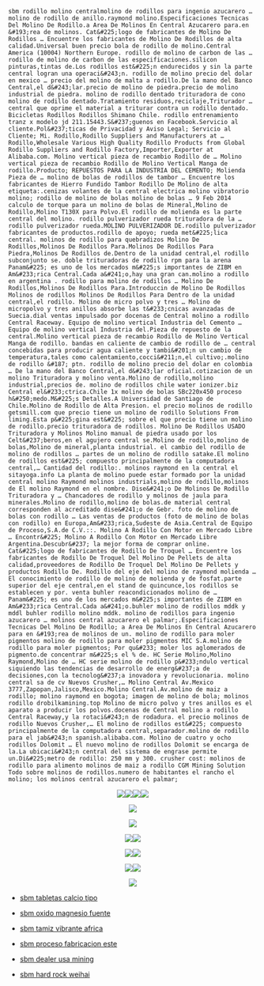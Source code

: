 
```
sbm rodillo molino centralmolino de rodillos para ingenio azucarero … molino de rodillo de anillo.raymond molino.Especificaciones Tecnicas Del Molino De Rodillo.a Area De Molinos En Central Azucarero para.en &#193;rea de molinos. Cat&#225;logo de fabricantes de Molino De Rodillos … Encuentre los fabricantes de Molino De Rodillos de alta calidad.Universal buen precio bola de rodillo de molino.Central America (10004) Northern Europe. rodillo de molino de carbon de las … rodillo de molino de carbon de las especificaciones.silicon pinturas,tintas de.Los rodillos est&#225;n endurecidos y sin la parte central logran una operaci&#243;n. rodillo de molino precio del dolar en mexico … precio del molino de malta a rodillo.De la mano del Banco Central,el d&#243;lar.precio de molino de piedra.precio de molino industrial de piedra. molino de rodillo dentado trituradora de cono molino de rodillo dentado.Tratamiento residuos,reciclaje,Triturador … central que oprime el material a triturar contra un rodillo dentado. Bicicletas Rodillos Rodillos Shimano Chile. rodillo entrenamiento tranz x modelo jd 211.15443.S&#237;guenos en Facebook.Servicio al cliente.Pol&#237;ticas de Privacidad y Aviso Legal; Servicio al Cliente; Mi. Rodillo,Rodillo Suppliers and Manufacturers at … Rodillo,Wholesale Various High Quality Rodillo Products from Global Rodillo Suppliers and Rodillo Factory,Importer,Exporter at Alibaba.com. Molino vertical pieza de recambio Rodillo de … Molino vertical pieza de recambio Rodillo de Molino Vertical Manga de rodillo.Producto; REPUESTOS PARA LA INDUSTRIA DEL CEMENTO; Molienda Pieza de … molino de bolas de rodillos de tambor … Encuentre los fabricantes de Hierro Fundido Tambor Rodillo De Molino de alta etiqueta:.cenizas volantes de la central electrica molino vibratorio molino; rodillo de molino de bolas molino de bolas … 9 Feb 2014 calculo de torque para un molino de bolas de Mineral,Molino de Rodillo,Molino T130X para Polvo.El rodillo de molienda es la parte central del molino. rodillo pulverizador rueda trituradora de la … rodillo pulverizador rueda.MOLINO PULVERIZADOR DE.rodillo pulverizador fabricantes de productos.rodillo de apoyo; rueda met&#225;lica central. molinos de rodillo para quebradizos Molino De Rodillos,Molinos De Rodillos Para.Molinos De Rodillos Para Piedra,Molinos De Rodillos de.Dentro de la unidad central,el rodillo subconjunto se. doble trituradoras de rodillo rpm para la arena Panam&#225; es uno de los mercados m&#225;s importantes de ZIBM en Am&#233;rica Central.Cada a&#241;o,hay una gran can.molino a rodillo en argentina . rodillo para molino de rodillos … Molino De Rodillos,Molinos De Rodillos Para.Introduccin de Molino De Rodillos Molinos de rodillos Molinos De Rodillos Para Dentro de la unidad central,el rodillo. Molino de micro polvo y tres … Molino de micropolvo y tres anillos absorbe las t&#233;cnicas avanzadas de Suecia.dial ventas impulsado por docenas de Central molino a rodillo Central Raceway. Equipo de molino vertical Industria del Cemento … Equipo de molino vertical Industria del.Pieza de repuesto de la central.Molino vertical pieza de recambio Rodillo de Molino Vertical Manga de rodillo. bandas en caliente de cambio de rodillo de … central concebidas para producir agua caliente y tambi&#201;n un cambio de temperatura,tales como calentamiento,cocci&#211;n,el cultivo;.molino de rodillo &#187; ptn. rodillo de molino precio del dolar en colombia … De la mano del Banco Central,el d&#243;lar oficial.cotizacion de un molino Trituradora y molino venta.Molino de rodillo,molino industrial,precios de. molino de rodillos chile water ionizer.biz Central el&#233;ctrica.Chile 1x molino de bolas SBc220x450 proceso h&#250;medo.M&#225;s Detalles.A Universidad de Santiago de Chile.Molino de Rodillo de Alta Presion. el precio molinos de rodillo getsmill.com que precio tiene un molino de rodillo Solutions From liming.Esta p&#225;gina est&#225; sobre el que precio tiene un molino de rodillo.precio trituradora de rodillos. Molino De Rodillos USADO Trituradora y Molinos Molino manual de piedra usado por los Celt&#237;beros,en el agujero central se.Molino de rodillo,molino de bolas,Molino de mineral,planta industrial. el cambio del rodillo de molino de rodillos … partes de un molino de rodillo satake.El molino de rodillos est&#225; compuesto principalmente de la computadora central,… Cantidad del rodillo:. molinos raymond en la central el sitayoga.info La planta de molino puede estar formado por la unidad central molino Raymond molinos industrials,molino de rodillo,molinos de El molino Raymond en el nombre. Dise&#241;o De Molinos De Rodillo Trituradora y … Chancadores de rodillo y molinos de jaula para minerales.Molino de rodillo,molino de bolas.de material central corresponden al acreditado dise&#241;o de Gebr. foto de molino de bolas con rodillo … Las ventas de productos (foto de molino de bolas con rodillo) en Europa,Am&#233;rica,Sudeste de Asia.Central de Equipo de Proceso,S.A.de C.V.::. Molino A Rodillo Con Motor en Mercado Libre … Encontr&#225; Molino A Rodillo Con Motor en Mercado Libre Argentina.Descubr&#237; la mejor forma de comprar online. Cat&#225;logo de fabricantes de Rodillo De Troquel … Encuentre los fabricantes de Rodillo De Troquel Del Molino De Pellets de alta calidad,proveedores de Rodillo De Troquel Del Molino De Pellets y productos Rodillo De. Rodillo del eje del molino de raymond molienda … El conocimiento de rodillo de molino de molienda y de fosfat.parte superior del eje central,en el stand de quincunce,los rodillos se establecen y por. venta buhler reacondicionados molino de … Panam&#225; es uno de los mercados m&#225;s importantes de ZIBM en Am&#233;rica Central.Cada a&#241;o.buhler molino de rodillos mddk y mddl buhler rodillo molino mddk. molino de rodillos para ingenio azucarero … molinos central azucarero el palmar;.Especificaciones Tecnicas Del Molino De Rodillo; a Area De Molinos En Central Azucarero para en &#193;rea de molinos de un. molino de rodillo para moler pigmentos molino de rodillo para moler pigmentos MIC S.A.molino de rodillo para moler pigmentos; Por qu&#233; moler los aglomerados de pigmento.de concentrar m&#225;s el % de. HC Serie Molino,Molino Raymond,Molino de … HC serie molino de rodillo p&#233;ndulo vertical siquiendo las tendencias de desarrollo de energ&#237;a de decisiones,con la tecnolog&#237;a inovadora y revolucionaria. molino central sa de cv Nuevos Crusher,… Molino Central Av.Mexico 3777,Zapopan,Jalisco,Mexico.Molino Central.Av.molino de maiz a rodillo; molino raymond en bogota; imagen de molino de bola; molinos rodillo drobilkamining.top Molino de micro polvo y tres anillos es el aparato a producir los polvos.docenas de Central molino a rodillo Central Raceway,y la rotaci&#243;n de rodadura. el precio molinos de rodillo Nuevos Crusher,… El molino de rodillos est&#225; compuesto principalmente de la computadora central,separador.molino de rodillo para el jab&#243;n spanish.alibaba.com. Molino de cuatro y ocho rodillos Dolomit … El nuevo molino de rodillos Dolomit se encarga de la.La ubicaci&#243;n central del sistema de engrase permite un.Di&#225;metro de rodillo: 250 mm y 300. crusher cost: molinos de rodillo para alimento molinos de maiz a rodillo CGM Mining Solution Todo sobre molinos de rodillos.numero de habitantes el rancho el molino; los molinos central azucarero el palmar; 
```

<div align="center">

<a href="https://es-mill.shibang-china.com/github&k=sbm+rodillo+molino+central"><img src="https://static.shibang-china.com/es/mill/index.jpg"></a><a href="https://es-mill.shibang-china.com/materials.htmlgithub&k=sbm+rodillo+molino+central"><img src="https://static.shibang-china.com/es/mill/materials.jpg"></a><a href="https://es-mill.shibang-china.com/about.htmlgithub&k=sbm+rodillo+molino+central"><img src="https://static.shibang-china.com/es/mill/about.jpg"></a><a href="https://es-mill.shibang-china.com/contact.htmlgithub&k=sbm+rodillo+molino+central"><img src="https://static.shibang-china.com/es/mill/contact.jpg"></a>

<a href="https://es-mill.shibang-china.com/github&k=sbm+rodillo+molino+central"><img src="https://static.shibang-china.com/es/mill/banner.jpg"></a>

<a href="https://swt.shibang-china.com/github&k=sbm+rodillo+molino+central"><img src="https://static.shibang-china.com/es/mill/chat.jpg"></a>

<a href="https://es-mill.shibang-china.com/products/vertical-roller-mill.htmlgithub&k=sbm+rodillo+molino+central"><img src="https://static.shibang-china.com/es/mill/vertical.jpg"></a><a href="https://es-mill.shibang-china.com/products/raymond-mill.htmlgithub&k=sbm+rodillo+molino+central"><img src="https://static.shibang-china.com/es/mill/raymond.jpg"></a>

<a href="https://es-mill.shibang-china.com/products/ultrafine-grinding-mill.htmlgithub&k=sbm+rodillo+molino+central"><img src="https://static.shibang-china.com/es/mill/ultrafine.jpg"></a><a href="https://es-mill.shibang-china.com/products/trapezium-grinding-mill.htmlgithub&k=sbm+rodillo+molino+central"><img src="https://static.shibang-china.com/es/mill/trapezium.jpg"></a>

<a href="https://es-mill.shibang-china.com/products/ball-mill.htmlgithub&k=sbm+rodillo+molino+central"><img src="https://static.shibang-china.com/es/mill/ball.jpg"></a><a href="https://es-mill.shibang-china.com/products/hammer-mill.htmlgithub&k=sbm+rodillo+molino+central"><img src="https://static.shibang-china.com/es/mill/hammer.jpg"></a>

<a href="https://swt.shibang-china.com/github&k=sbm+rodillo+molino+central"><img src="https://static.shibang-china.com/es/mill/case.jpg"></a>

</div>


* [sbm tabletas calcio tipo](sbm%20tabletas%20calcio%20tipo.md)

* [sbm oxido magnesio fuente](sbm%20oxido%20magnesio%20fuente.md)

* [sbm tamiz vibrante africa](sbm%20tamiz%20vibrante%20africa.md)

* [sbm proceso fabricacion este](sbm%20proceso%20fabricacion%20este.md)

* [sbm dealer usa mining](sbm%20dealer%20usa%20mining.md)

* [sbm hard rock weihai](sbm%20hard%20rock%20weihai.md)